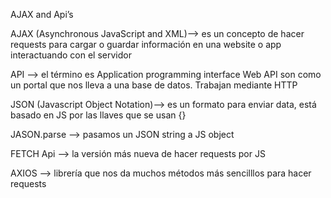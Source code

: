 AJAX and Api’s

AJAX (Asynchronous JavaScript and XML)—> es un concepto de hacer requests para cargar o guardar información en una website o app interactuando con el servidor 

API —> el término es Application programming interface
Web API son como un portal que nos lleva a una base de datos. Trabajan mediante HTTP

JSON (Javascript Object Notation)—> es un formato para enviar data, está basado en JS por las llaves que se usan {} 

JASON.parse —> pasamos un JSON string a JS object 

FETCH Api —> la versión más nueva de hacer requests por JS

AXIOS —> librería que nos da muchos métodos más sencilllos para hacer requests
